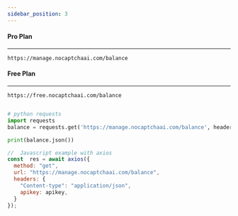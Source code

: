 ```yaml
---
sidebar_position: 3
---
```



#### Pro Plan
---

```
https://manage.nocaptchaai.com/balance
```

#### Free Plan
---

```
https://free.nocaptchaai.com/balance
```

```py

# python requests
import requests
balance = requests.get('https://manage.nocaptchaai.com/balance', headers={'apikey': ''})

print(balance.json())

```

```js
//  Javascript example with axios
const  res = await axios({
  method: "get",
  url: "https://manage.nocaptchaai.com/balance",
  headers: {
    "Content-type": "application/json",
    apikey: apikey,
  }
});

```
